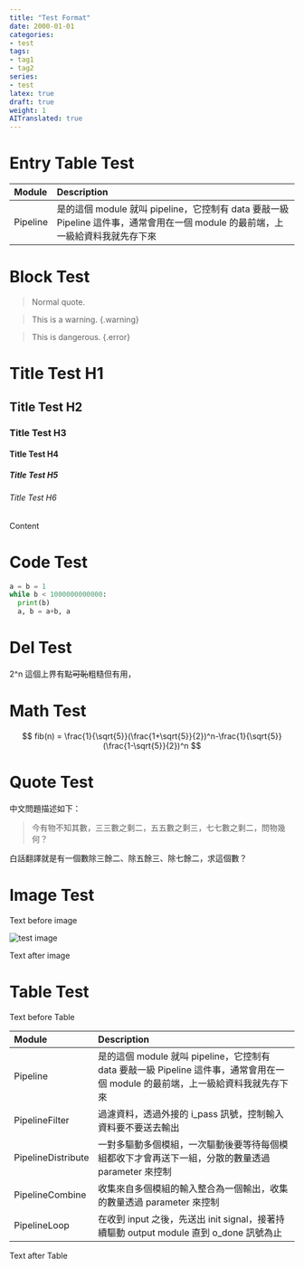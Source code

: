 ```yaml
---
title: "Test Format"
date: 2000-01-01
categories:
- test
tags:
- tag1
- tag2
series:
- test
latex: true
draft: true
weight: 1
AITranslated: true
---
```


# Entry Table Test

|Module|Description|
|:-|:-|
| Pipeline | 是的這個 module 就叫 pipeline，它控制有 data 要敲一級 Pipeline 這件事，通常會用在一個 module 的最前端，上一級給資料我就先存下來 |
<!--more-->

# Block Test

> Normal quote.

> This is a warning.
{.warning}

> This is dangerous.
{.error}

# Title Test H1
## Title Test H2
### Title Test H3
#### Title Test H4
##### Title Test H5
###### Title Test H6

Content

# Code Test

```python
a = b = 1
while b < 1000000000000:
  print(b)
  a, b = a+b, a
```

# Del Test

2^n 這個上界有點~~可恥~~粗糙但有用，

# Math Test

$$ fib(n) = \frac{1}{\sqrt{5}}(\frac{1+\sqrt{5}}{2})^n-\frac{1}{\sqrt{5}}(\frac{1-\sqrt{5}}{2})^n $$  

# Quote Test

中文問題描述如下：

> 今有物不知其數，三三數之剩二，五五數之剩三，七七數之剩二，問物幾何？

白話翻譯就是有一個數除三餘二、除五餘三、除七餘二，求這個數？  

# Image Test

Text before image

![test image](/android-chrome-512x512.png)

Text after image

# Table Test

Text before Table

|Module|Description|
|:-|:-|
| Pipeline | 是的這個 module 就叫 pipeline，它控制有 data 要敲一級 Pipeline 這件事，通常會用在一個 module 的最前端，上一級給資料我就先存下來 |
| PipelineFilter | 過濾資料，透過外接的 i_pass 訊號，控制輸入資料要不要送去輸出 |
| PipelineDistribute | 一對多驅動多個模組，一次驅動後要等待每個模組都收下才會再送下一組，分散的數量透過 parameter 來控制 |
| PipelineCombine | 收集來自多個模組的輸入整合為一個輸出，收集的數量透過 parameter 來控制 |
| PipelineLoop | 在收到 input 之後，先送出 init signal，接著持續驅動 output module 直到 o_done 訊號為止 |

Text after Table